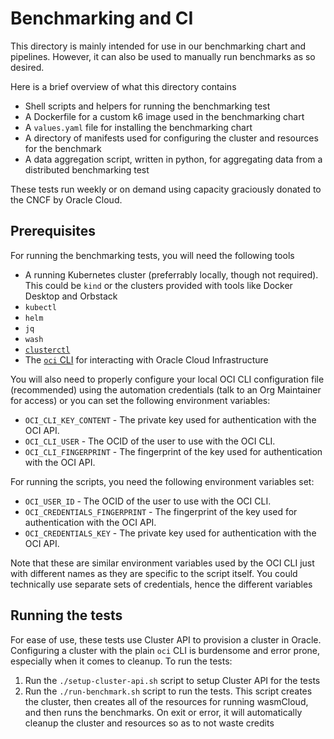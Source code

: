# Benchmarking and CI

This directory is mainly intended for use in our benchmarking chart and pipelines. However, it can also be used to manually run benchmarks as so desired.

Here is a brief overview of what this directory contains

- Shell scripts and helpers for running the benchmarking test
- A Dockerfile for a custom k6 image used in the benchmarking chart
- A `values.yaml` file for installing the benchmarking chart
- A directory of manifests used for configuring the cluster and resources for the benchmark
- A data aggregation script, written in python, for aggregating data from a distributed benchmarking test

These tests run weekly or on demand using capacity graciously donated to the CNCF by Oracle Cloud.

## Prerequisites

For running the benchmarking tests, you will need the following tools

- A running Kubernetes cluster (preferrably locally, though not required). This could be `kind` or the clusters provided with tools like Docker Desktop and Orbstack
- `kubectl`
- `helm`
- `jq`
- `wash`
- [`clusterctl`](https://cluster-api.sigs.k8s.io/user/quick-start#install-clusterctl)
- The [`oci` CLI](https://github.com/oracle/oci-cli#installation) for interacting with Oracle Cloud Infrastructure

You will also need to properly configure your local OCI CLI configuration file (recommended) using the automation credentials (talk to an Org Maintainer for access) or you can set the following environment variables:

- `OCI_CLI_KEY_CONTENT` - The private key used for authentication with the OCI API.
- `OCI_CLI_USER` - The OCID of the user to use with the OCI CLI.
- `OCI_CLI_FINGERPRINT` - The fingerprint of the key used for authentication with the OCI API.

For running the scripts, you need the following environment variables set:

- `OCI_USER_ID` - The OCID of the user to use with the OCI CLI.
- `OCI_CREDENTIALS_FINGERPRINT` - The fingerprint of the key used for authentication with the OCI API.
- `OCI_CREDENTIALS_KEY` - The private key used for authentication with the OCI API.

Note that these are similar environment variables used by the OCI CLI just with different names as they are specific to the script itself. You could technically use separate sets of credentials, hence the different variables

## Running the tests

For ease of use, these tests use Cluster API to provision a cluster in Oracle. Configuring a cluster with the plain `oci` CLI is burdensome and error prone, especially when it comes to cleanup. To run the tests:

1. Run the `./setup-cluster-api.sh` script to setup Cluster API for the tests
2. Run the `./run-benchmark.sh` script to run the tests. This script creates the cluster, then creates all of the resources for running wasmCloud, and then runs the benchmarks. On exit or error, it will automatically cleanup the cluster and resources so as to not waste credits
